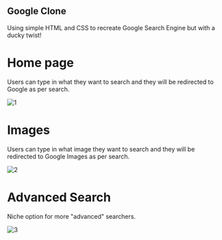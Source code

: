 ## Google Clone 

Using simple HTML and CSS to recreate Google Search Engine but with a ducky twist!

# Home page 

Users can type in what they want to search and they will be redirected to Google as per search. 

![1](https://user-images.githubusercontent.com/112670599/210123205-d7b92e97-4c66-4ffe-a9aa-43be735a636e.png)

# Images 

Users can type in what image they want to search and they will be redirected to Google Images as per search. 

![2](https://user-images.githubusercontent.com/112670599/210123206-cdb7892f-856c-4cb7-aba7-150b4878b056.png)

# Advanced Search 

Niche option for more "advanced" searchers. 

![3](https://user-images.githubusercontent.com/112670599/210123207-4c1a00fa-776c-4396-827f-3c4d7c9f0758.png)
